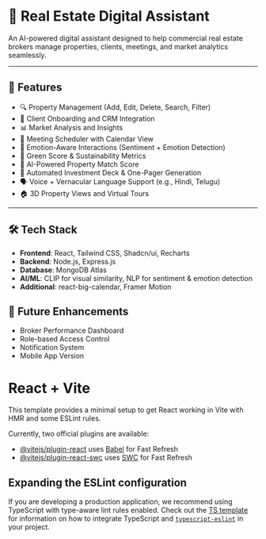 # 🏢 Real Estate Digital Assistant

An AI-powered digital assistant designed to help commercial real estate brokers manage properties, clients, meetings, and market analytics seamlessly.

---

## 🚀 Features

- 🔍 Property Management (Add, Edit, Delete, Search, Filter)
- 👥 Client Onboarding and CRM Integration
- 📊 Market Analysis and Insights
- 📅 Meeting Scheduler with Calendar View
- 💬 Emotion-Aware Interactions (Sentiment + Emotion Detection)
- 🌱 Green Score & Sustainability Metrics
- 🧠 AI-Powered Property Match Score
- 📄 Automated Investment Deck & One-Pager Generation
- 🗣️ Voice + Vernacular Language Support (e.g., Hindi, Telugu)
- 🏠 3D Property Views and Virtual Tours

---

## 🛠️ Tech Stack

- **Frontend**: React, Tailwind CSS, Shadcn/ui, Recharts  
- **Backend**: Node.js, Express.js  
- **Database**: MongoDB Atlas  
- **AI/ML**: CLIP for visual similarity, NLP for sentiment & emotion detection  
- **Additional**: react-big-calendar, Framer Motion

## 📌 Future Enhancements
- Broker Performance Dashboard
- Role-based Access Control
- Notification System
- Mobile App Version

# React + Vite

This template provides a minimal setup to get React working in Vite with HMR and some ESLint rules.

Currently, two official plugins are available:

- [@vitejs/plugin-react](https://github.com/vitejs/vite-plugin-react/blob/main/packages/plugin-react) uses [Babel](https://babeljs.io/) for Fast Refresh
- [@vitejs/plugin-react-swc](https://github.com/vitejs/vite-plugin-react/blob/main/packages/plugin-react-swc) uses [SWC](https://swc.rs/) for Fast Refresh

## Expanding the ESLint configuration

If you are developing a production application, we recommend using TypeScript with type-aware lint rules enabled. Check out the [TS template](https://github.com/vitejs/vite/tree/main/packages/create-vite/template-react-ts) for information on how to integrate TypeScript and [`typescript-eslint`](https://typescript-eslint.io) in your project.
